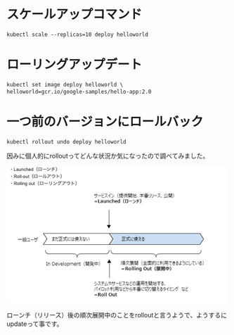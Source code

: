 # スケールアップコマンド
```
kubectl scale --replicas=10 deploy helloworld
```
# ローリングアップデート
```
kubectl set image deploy helloworld \
helloworld=gcr.io/google-samples/hello-app:2.0
```
# 一つ前のバージョンにロールバック
```
kubectl rollout undo deploy helloworld
```

因みに個人的にrolloutってどんな状況か気になったので調べてみました。

![](../asset/images/rollout.png)

ローンチ（リリース）後の順次展開中のことをrolloutと言うようで、ようするにupdateって事です。